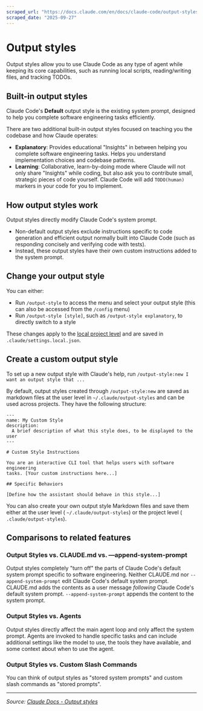 ```yaml
---
scraped_url: "https://docs.claude.com/en/docs/claude-code/output-styles"
scraped_date: "2025-09-27"
---
```


# Output styles

Output styles allow you to use Claude Code as any type of agent while keeping
its core capabilities, such as running local scripts, reading/writing files, and
tracking TODOs.

## Built-in output styles

Claude Code's **Default** output style is the existing system prompt, designed
to help you complete software engineering tasks efficiently.

There are two additional built-in output styles focused on teaching you the
codebase and how Claude operates:

- **Explanatory**: Provides educational "Insights" in between helping you
complete software engineering tasks. Helps you understand implementation
choices and codebase patterns.
- **Learning**: Collaborative, learn-by-doing mode where Claude will not only
share "Insights" while coding, but also ask you to contribute small, strategic
pieces of code yourself. Claude Code will add `TODO(human)` markers in your
code for you to implement.

## How output styles work

Output styles directly modify Claude Code's system prompt.

- Non-default output styles exclude instructions specific to code generation and
efficient output normally built into Claude Code (such as responding concisely
and verifying code with tests).
- Instead, these output styles have their own custom instructions added to the
system prompt.

## Change your output style

You can either:

- Run `/output-style` to access the menu and select your output style (this can
also be accessed from the `/config` menu)
- Run `/output-style [style]`, such as `/output-style explanatory`, to directly
switch to a style

These changes apply to the [local project level](https://docs.claude.com/en/docs/claude-code/settings)
and are saved in `.claude/settings.local.json`.

## Create a custom output style

To set up a new output style with Claude's help, run
`/output-style:new I want an output style that ...`

By default, output styles created through `/output-style:new` are saved as
markdown files at the user level in `~/.claude/output-styles` and can be used
across projects. They have the following structure:

```
---
name: My Custom Style
description:
  A brief description of what this style does, to be displayed to the user
---

# Custom Style Instructions

You are an interactive CLI tool that helps users with software engineering
tasks. [Your custom instructions here...]

## Specific Behaviors

[Define how the assistant should behave in this style...]

```

You can also create your own output style Markdown files and save them either at
the user level ( `~/.claude/output-styles`) or the project level
( `.claude/output-styles`).

## Comparisons to related features

### Output Styles vs. CLAUDE.md vs. —append-system-prompt

Output styles completely "turn off" the parts of Claude Code's default system
prompt specific to software engineering. Neither CLAUDE.md nor
`--append-system-prompt` edit Claude Code's default system prompt. CLAUDE.md
adds the contents as a user message _following_ Claude Code's default system
prompt. `--append-system-prompt` appends the content to the system prompt.

### Output Styles vs. Agents

Output styles directly affect the main agent loop and only affect the system
prompt. Agents are invoked to handle specific tasks and can include additional
settings like the model to use, the tools they have available, and some context
about when to use the agent.

### Output Styles vs. Custom Slash Commands

You can think of output styles as "stored system prompts" and custom slash
commands as "stored prompts".

---

*Source: [Claude Docs - Output styles](https://docs.claude.com/en/docs/claude-code/output-styles)*
